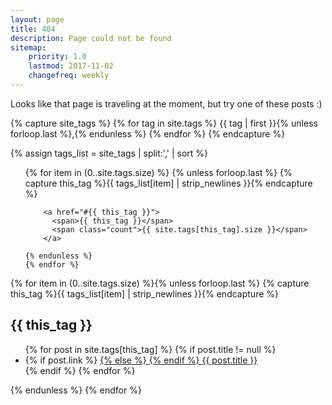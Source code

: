 ```yaml
---
layout: page
title: 404
description: Page could not be found
sitemap:
    priority: 1.0
    lastmod: 2017-11-02
    changefreq: weekly
---
```


Looks like that page is traveling at the moment, but try one of these posts :)

{% capture site_tags %}
{% for tag in site.tags %}
{{ tag | first }}{% unless forloop.last %},{% endunless %}
{% endfor %}
{% endcapture %}

{% assign tags_list = site_tags | split:',' | sort %}

<div class="posttags">
  <ul>
    {% for item in (0..site.tags.size) %}
    {% unless forloop.last %}
      {% capture this_tag %}{{ tags_list[item] | strip_newlines }}{% endcapture %}
      
        <a href="#{{ this_tag }}">
          <span>{{ this_tag }}</span>
          <span class="count">{{ site.tags[this_tag].size }}</span>
        </a>
      
    {% endunless %}
    {% endfor %}
  </ul>
</div>

{% for item in (0..site.tags.size) %}{% unless forloop.last %}
  {% capture this_tag %}{{ tags_list[item] | strip_newlines }}{% endcapture %}
  <article>

  <div class="tag-title" id="{{ this_tag }}">
    <h2> {{ this_tag }} </h2>
  </div>
    <ul>
    {% for post in site.tags[this_tag] %}
    {% if post.title != null %}
      <li class="tag-post">
        {% if post.link %}
        <a href="{{ post.link }}">
        {% else %}
        <a href="{{ post.url | prepend: site.baseurl }}">
        {% endif %}  
          <span class="tag-post-title">{{ post.title }}</span>
        </a>
      </li>
    {% endif %}
    {% endfor %}
    </ul>
  </article>
{% endunless %}
{% endfor %}